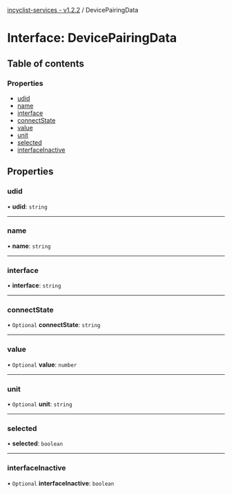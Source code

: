 [incyclist-services - v1.2.2](../README.md) / DevicePairingData

# Interface: DevicePairingData

## Table of contents

### Properties

- [udid](DevicePairingData.md#udid)
- [name](DevicePairingData.md#name)
- [interface](DevicePairingData.md#interface)
- [connectState](DevicePairingData.md#connectstate)
- [value](DevicePairingData.md#value)
- [unit](DevicePairingData.md#unit)
- [selected](DevicePairingData.md#selected)
- [interfaceInactive](DevicePairingData.md#interfaceinactive)

## Properties

### udid

• **udid**: `string`

___

### name

• **name**: `string`

___

### interface

• **interface**: `string`

___

### connectState

• `Optional` **connectState**: `string`

___

### value

• `Optional` **value**: `number`

___

### unit

• `Optional` **unit**: `string`

___

### selected

• **selected**: `boolean`

___

### interfaceInactive

• `Optional` **interfaceInactive**: `boolean`
